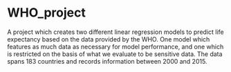 # WHO_project
 A project which creates two different linear regression models to predict life expectancy based on the data provided by the WHO. One model which features as much data as necessary for model performance, and one which is restricted on the basis of what we evaluate to be sensitive data. The data spans 183 countries and records information between 2000 and 2015.
